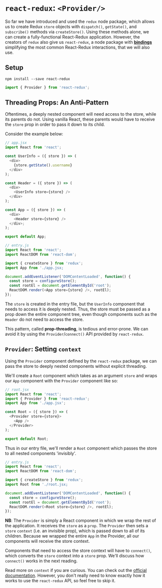 # `react-redux`: `<Provider/>`

So far we have introduced and used the  `redux` node package, which
allows us to create Redux `store` objects with `dispatch()`, `getState()`, and
`subscribe()` methods via `createStore()`. Using these methods alone, 
we can create a fully-functional React-Redux application. However, 
the creators of `redux` also give us `react-redux`, a node package with 
[**bindings**][bindings] simplifying the most common React-Redux interactions, 
that we will also use.

## Setup

```
npm install --save react-redux
```

```js
import { Provider } from 'react-redux';
```

## Threading Props: An Anti-Pattern

Oftentimes, a deeply nested component will need access to the store, while its
parents do not. Using vanilla React, these parents would have to receive
the `store` prop in order to pass it down to its child. 

Consider the example below:

```js
// app.jsx
import React from 'react';

const UserInfo = ({ store }) => (
  <div>
    {store.getState().username}
  </div>
);

const Header = ({ store }) => (
  <div>
    <UserInfo store={store} />
  </div>
);

const App = ({ store }) => (
  <div>
    <Header store={store} />
  </div>;
);

export default App;
```

```js
// entry.js
import React from 'react';
import ReactDOM from 'react-dom';

import { createStore } from 'redux';
import App from './app.jsx;

document.addEventListener('DOMContentLoaded', function() {
  const store = configureStore();
  const rootEl = document.getElementById('root');
  ReactDOM.render(<App store={store} />, rootEl);
});
```

The `store` is created in the entry file, but the `UserInfo` component that needs
to access it is deeply nested. Thus, the store must be passed as a prop
down the entire component tree, even though components such as the `Header`
do not need to access the store.

This pattern, called **prop-threading**, is tedious and error-prone. We can avoid
it by using the `Provider`/`connect()` API provided by `react-redux`.

## `Provider`: Setting `context`

Using the `Provider` component defined by the `react-redux` package, we can
pass the store to deeply nested components without explicit threading.

We'll create a `Root` component which takes as an argument `store` and 
wraps our `App` component with the `Provider` component like so: 

```js
// root.jsx
import React from 'react';
import { Provider } from 'react-redux';
import App from './app.jsx';

const Root = ({ store }) => (
  <Provider store={store}>
    <App />
  </Provider>
);

export default Root;
```

Thus in our entry file, we'll render a `Root` component which passes 
the store to all nested components 'invisibly'.
```js
// entry.js
import React from 'react';
import ReactDOM from 'react-dom';

import { createStore } from 'redux';
import Root from './root.jsx;

document.addEventListener('DOMContentLoaded', function() {
  const store = configureStore();
  const rootEl = document.getElementById('root');
  ReactDOM.render(<Root store={store} />, rootEl);
});
```

**NB**: The `Provider` is simply a React component in which we wrap the rest
of the application. It receives the `store` as a `prop`. The `Provider` then sets
a `store` `context` (i.e. an invisible prop), which is passed down to all
of its children. Because we wrapped the entire `App` in the Provider, all
our components will receive the store context.

Components that need to access the store context will have to `connect()`, 
which converts the `store` context into a `store` prop. We'll discuss how 
`connect()` works in the next reading.

Read more on `context` if you are curious. You can check out the
[official documentation][context]. However, you don't really need to 
know exactly how it works to use the `react-redux` API, so feel free to skip it.

[context]: https://facebook.github.io/react/docs/context.html
[bindings]: https://en.wikipedia.org/wiki/Language_binding
